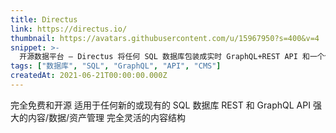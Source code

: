 ```yaml
---
title: Directus
link: https://directus.io/
thumbnail: https://avatars.githubusercontent.com/u/15967950?s=400&v=4
snippet: >-
  开源数据平台 — Directus 将任何 SQL 数据库包装成实时 GraphQL+REST API 和一个供非技术用户使用的直观应用程序。100% JavaScript。
tags: ["数据库", "SQL", "GraphQL", "API", "CMS"]
createdAt: 2021-06-21T00:00:00.000Z
---
```

完全免费和开源
适用于任何新的或现有的 SQL 数据库
REST 和 GraphQL API
强大的内容/数据/资产管理
完全灵活的内容结构